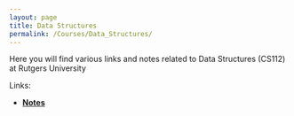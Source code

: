 ```yaml
---
layout: page
title: Data Structures
permalink: /Courses/Data_Structures/
---
```


Here you will find various links and notes related to Data Structures (CS112) at Rutgers University

Links:

- [**Notes**](Data_Structures/notes/)
